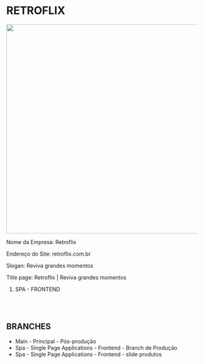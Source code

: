 # RETROFLIX
<img src="https://github.com/montanari8/retroflix/blob/main/spa/img/logo-retroflix.png" width="550"/>
<p>Nome da Empresa: Retroflix</p>
<p>Endereço do Site: retroflix.com.br</p>
<p>Slogan: Reviva grandes momentos</p>
<p>Title page: Retroflix  | Reviva grandes momentos</p>

<ol>
    <li>SPA - FRONTEND</li>
    
</ol>

<br>
<br>
<h2>BRANCHES</h2>
<ul>
    <li>Main - Principal - Pós-produção</li>
    <li>Spa  - Single Page Applications - Frontend - Branch de Produção</li>
    <li>Spa  - Single Page Applications - Frontend - slide produtos</li>
</ul>
